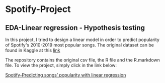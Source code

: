 # Spotify-Project
## EDA-Linear regression - Hypothesis testing


In this project, I tried to design a linear model in order to predict popularity of Spotify's 2010-2019 most popular songs. 
The original dataset can be found in Kaggle at this [link](https://www.kaggle.com/datasets/paradisejoy/top-hits-spotify-from-20002019?resource=download)

The repository contains the original csv file, the R file and the R.markdown file.
To view the project, simply click in the link below:

[Spotify-Predicting songs’ popularity with linear regression](Spotify_Project/Spotify-linear-regression.html)
